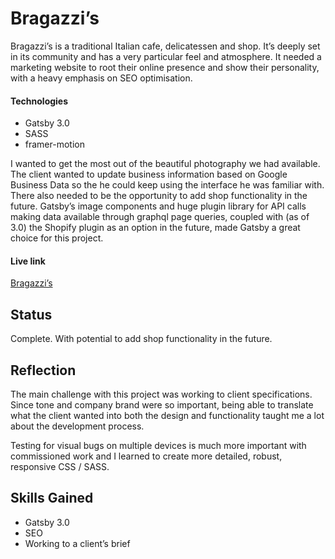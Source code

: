 # Bragazzi’s
Bragazzi’s is a traditional Italian cafe, delicatessen and shop. It’s deeply set in its community and has a very particular feel and atmosphere. It needed a marketing website to root their online presence and show their personality, with a heavy emphasis on SEO optimisation.

#### Technologies

* Gatsby 3.0
* SASS
* framer-motion

I wanted to get the most out of the beautiful photography we had available. The client wanted to update business information based on Google Business Data so the he could keep using the interface he was familiar with. There also needed to be the opportunity to add shop functionality in the future. Gatsby’s image components and huge plugin library for API calls making data available through graphql page queries, coupled with (as of 3.0) the Shopify plugin as an option in the future, made Gatsby a great choice for this project.

#### Live link

[Bragazzi’s](https://www.bragazzis.co.uk)

## Status
Complete. With potential to add shop functionality in the future.

## Reflection
The main challenge with this project was working to client specifications. Since tone and company brand were so important, being able to translate what the client wanted into both the design and functionality taught me a lot about the development process. 

Testing for visual bugs on multiple devices is much more important with commissioned work and I learned to create more detailed, robust, responsive CSS / SASS.

## Skills Gained
* Gatsby 3.0
* SEO
* Working to a client’s brief